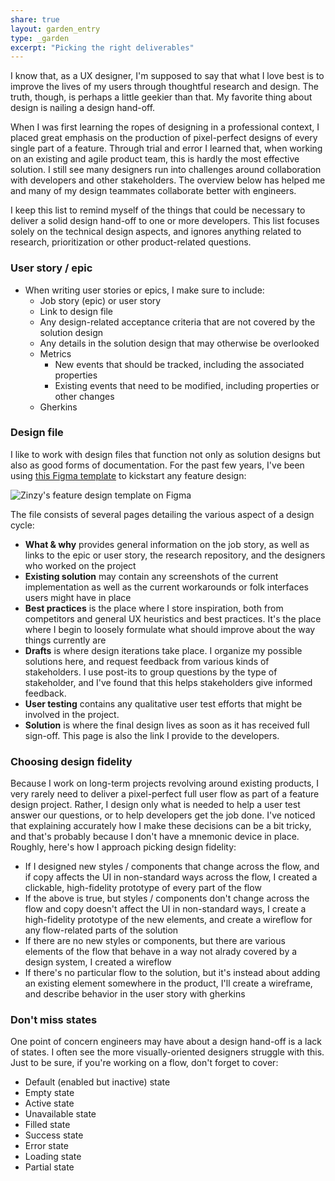 ```yaml
---
share: true
layout: garden_entry
type: _garden
excerpt: "Picking the right deliverables"
---
```

I know that, as a UX designer, I'm supposed to say that what I love best is to improve the lives of my users through thoughtful research and design. The truth, though, is perhaps a little geekier than that. My favorite thing about design is nailing a design hand-off. 

When I was first learning the ropes of designing in a professional context, I placed great emphasis on the production of pixel-perfect designs of every single part of a feature. Through trial and error I learned that, when working on an existing and agile product team, this is hardly the most effective solution. I still see many designers run into challenges around collaboration with developers and other stakeholders. The overview below has helped me and many of my design teammates collaborate better with engineers.

I keep this list to remind myself of the things that could be necessary to deliver a solid design hand-off to one or more developers. This list focuses solely on the technical design aspects, and ignores anything related to research, prioritization or other product-related questions.

### User story / epic
- When writing user stories or epics, I make sure to include:
	- Job story (epic) or user story
	- Link to design file
	- Any design-related acceptance criteria that are not covered by the solution design
	- Any details in the solution design that may otherwise be overlooked
	- Metrics
		- New events that should be tracked, including the associated properties
		- Existing events that need to be modified, including properties or other changes
	- Gherkins

### Design file
I like to work with design files that function not only as solution designs but also as good forms of documentation. For the past few years, I've been using [this Figma template](https://www.figma.com/file/G7Gy93hGI0lGugkAyPf0xZ/Zinzy's-feature-template?node-id=301%3A1361&t=S62mjl25fcXE1Tms-1) to kickstart any feature design:


![Zinzy's feature design template on Figma](https://res.cloudinary.com/dbi2zounq/image/upload/v1681718222/zinzy.website/feature-template_dt3rzs.png)


The file consists of several pages detailing the various aspect of a design cycle:
- **What & why** provides general information on the job story, as well as links to the epic or user story, the research repository, and the designers who worked on the project
- **Existing solution** may contain any screenshots of the current implementation as well as the current workarounds or folk interfaces users might have in place
- **Best practices** is the place where I store inspiration, both from competitors and general UX heuristics and best practices. It's the place where I begin to loosely formulate what should improve about the way things currently are
- **Drafts** is where design iterations take place. I organize my possible solutions here, and request feedback from various kinds of stakeholders. I use post-its to group questions by the type of stakeholder, and I've found that this helps stakeholders give informed feedback.
- **User testing** contains any qualitative user test efforts that might be involved in the project.
- **Solution** is where the final design lives as soon as it has received full sign-off. This page is also the link I provide to the developers.

### Choosing design fidelity
Because I work on long-term projects revolving around existing products, I very rarely need to deliver a pixel-perfect full user flow as part of a feature design project. Rather, I design only what is needed to help a user test answer our questions, or to help developers get the job done. I've noticed that explaining accurately how I make these decisions can be a bit tricky, and that's probably because I don't have a mnemonic device in place. Roughly, here's how I approach picking design fidelity:

- If I designed new styles / components that change across the flow, and if copy affects the UI in non-standard ways across the flow, I created a clickable, high-fidelity prototype of every part of the flow
- If the above is true, but styles / components don't change across the flow and copy doesn't affect the UI in non-standard ways, I create a high-fidelity prototype of the new elements, and create a wireflow for any flow-related parts of the solution
- If there are no new styles or components, but there are various elements of the flow that behave in a way not alrady covered by a design system, I created a wireflow
- If there's no particular flow to the solution, but it's instead about adding an existing element somewhere in the product, I'll create a wireframe, and describe behavior in the user story with gherkins

### Don't miss states
One point of concern engineers may have about a design hand-off is a lack of states. I often see the more visually-oriented designers struggle with this. Just to be sure, if you're working on a flow, don't forget to cover:

- Default (enabled but inactive) state 
- Empty state
- Active state
- Unavailable state
- Filled state
- Success state
- Error state
- Loading state
- Partial state
